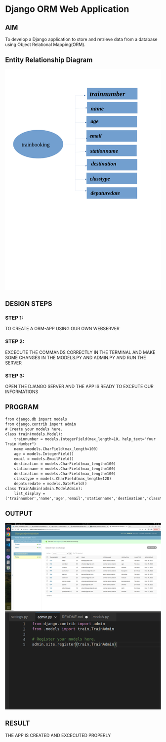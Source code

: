 # Django ORM Web Application

## AIM
To develop a Django application to store and retrieve data from a database using Object Relational Mapping(ORM).

## Entity Relationship Diagram
![output](./er.png)


## DESIGN STEPS

### STEP 1:
TO CREATE A ORM-APP USING OUR OWN WEBSERVER
### STEP 2:
EXCECUTE THE COMMANDS CORRECTLY IN THE TERMINAL AND MAKE SOME CHANGES IN THE MODELS.PY AND ADMIN.PY AND RUN THE SERVER
### STEP 3:


OPEN THE DJANGO SERVER AND THE APP IS READY TO EXCEUTE OUR INFORMATIONS

## PROGRAM
```
from django.db import models
from django.contrib import admin
# Create your models here.
class train(models.Model):
    trainnumber = models.IntegerField(max_length=10, help_text="Your Train Number")
    name =models.CharField(max_length=100)
    age = models.IntegerField() 
    email = models.EmailField()
    destination = models.CharField(max_length=100)
    stationname = models.CharField(max_length=100)
    destination = models.CharField(max_length=100)
    classtype = models.CharField(max_length=128)
    depaturedate = models.DateField()
class TrainAdmin(admin.ModelAdmin):
    list_display = ('trainnumber','name','age','email','stationname','destination','classtype','depaturedate')    
```


## OUTPUT

![output](./trainbookingapp%20output.png)
![output](./adminpy.png)


## RESULT
THE APP IS CREATED AND EXCECUTED PROPERLY